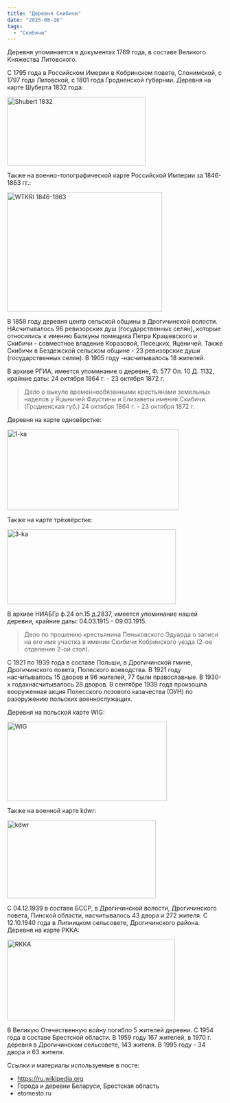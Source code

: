 ```yaml
---
title: "Деревня Скибичи"
date: "2025-08-26"
tags: 
  - "Скибичи"
---
```


Деревня упоминается в документах 1769 года, в составе Великого Княжества Литовского.

С 1795 года в Российском Имерии в Кобринском повете, Слонимской, с 1797 года Литовской, с 1801 года Гродненской губернии. Деревня на карте Шуберта 1832 года:

<img width="322" height="160" alt="Shubert 1832" src="https://github.com/user-attachments/assets/80a55adb-873a-458e-a6a5-86efd709065e" />

Также на военно-топографической карте Российской Империи за 1846-1863 гг.:

<img width="361" height="278" alt="WTKRI 1846-1863" src="https://github.com/user-attachments/assets/e0b6dfd8-489e-47a7-bc08-36cfdadfbd49" />

В 1858 году деревня центр сельской общины в Дрогичинской волости. НАсчитывалось 96 ревизорских душ (государственных селян), которые относились к имению Балкуны помещика Петра Крашевского и Скибичи - совместное владение Коразовой, Песецких, Яценичей. Также Скибичи в Бездежской сельском общине - 23 ревизорские души (государственных селян). В 1905 году -насчитывалось 18 жителей. 

В архиве РГИА, имеется упоминание о деревне, Ф. 577 Оп. 10 Д. 1132, крайние даты: 24 октября 1864 г. - 23 октября 1872 г.

> Дело о выкупе временнообязанными крестьянами земельных наделов у Яцыничей Фаустины и Елизаветы имения Скибичи. (Гродненская губ.) 24 октября 1864 г. - 23 октября 1872 г.

Деревня на карте одновёрстке:

<img width="399" height="188" alt="1-ka" src="https://github.com/user-attachments/assets/23e39e12-1b50-4295-be9b-b96376028306" />

Также на карте трёхвёрстке:

<img width="393" height="174" alt="3-ka" src="https://github.com/user-attachments/assets/10c1e320-66d7-4af2-abc0-d4748d9ec906" />

В архиве НИАБГр ф.24 оп.15 д.2837, имеется упоминание нашей деревни, крайние даты: 04.03.1915 - 09.03.1915.

> Дело по прошению крестьянина Пеньковского Эдуарда о записи на его имя участка в имении Скибичи Кобринского уезда (2-ое отделение 2-ой стол).

С 1921 по 1939 года в составе Польши, в Дрогичинской гмине, Дрогичинского повета, Полеского воеводства. В 1921 году насчитывалось 15 дворов и 96 жителей, 77 были православные. В 1930-х годахнасчитывалось 28 дворов. В сентябре 1939 года произошла вооруженная акция Полесского лозового казачества (ОУН) по разоружению польских военнослужащих.

Деревня на польской карте WIG:

<img width="372" height="184" alt="WIG" src="https://github.com/user-attachments/assets/d6d1afd3-86b5-4a84-a743-4c911d357998" />

Также на военной карте kdwr:

<img width="346" height="182" alt="kdwr" src="https://github.com/user-attachments/assets/6c2a9500-3486-43bf-ac1f-12e0b1f67826" />

С 04.12.1939 в составе БССР, в Дрогичинской волости, Дрогичинского повета, Пинской области, насчитывалось 43 двора и 272 жителя. С 12.10.1940 года в Липницком сельсовете, Дрогичинского района. Деревня на карте РККА:

<img width="391" height="188" alt="RKKA" src="https://github.com/user-attachments/assets/bc4708e3-6de3-4b75-b0d4-afb194c78d73" />

В Великую Отечественную войну погибло 5 жителей деревни. С 1954 года в составе Брестской области. В 1959 году 167 жителей, в 1970 г. деревня в Дрогичинском сельсовете, 143 жителя. В 1995 году - 34 двора и 63 жителя.

Ссылки и материалы используемые в посте:
- https://ru.wikipedia.org
- Города и деревни Беларуси, Брестская область
- etomesto.ru
